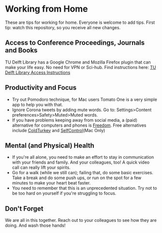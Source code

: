 # Working from Home 

These are tips for working for home. Everyone is welcome to add tips. First tip: watch this repository, so you receive all new changes.

## Access to Conference Proceedings, Journals and Books 

TU Delft Library has a Google Chrome and Mozilla Firefox plugin that can make your life easy. No need for VPN or Sci-hub. 
Find instructions here: [TU Delft Library Access Instructions](https://www.tudelft.nl/en/library/using-the-library/facilities-study-places/off-campus-access/access-anywhere-with-library-access/)

## Productivity and Focus

- Try out Pomodoro technique, for Mac users Tomato One is a very simple app to help you with that.
- Ignore Corona tweets by adding mute words. Go to: Settings>Content preferences>Safety>Muted>Muted words.
- If you have problems keeping away from social media, a (paid) alternative for computers and phones is [Freedom](https://freedom.to/). Free alternatives include [ColdTurkey](https://getcoldturkey.com/pricing/) and [SelfControl](https://selfcontrolapp.com/)(Mac Only)

## Mental (and Physical) Health
- If you're all alone, you need to make an effort to stay in communication with your friends and family. And your colleagues, too! A quick video call can really lift your spirits.
- Go for a walk (while we still can); failing that, do some basic exercises. Take a break and do some push ups, or run on the spot for a few minutes to make your heart beat faster.
- You need to remember that this is an unprecedented situation. Try not to be too hard on yourself if you're struggling to focus.

## Don't Forget
We are all in this together. Reach out to your colleagues to see how they are doing. And wash those hands!